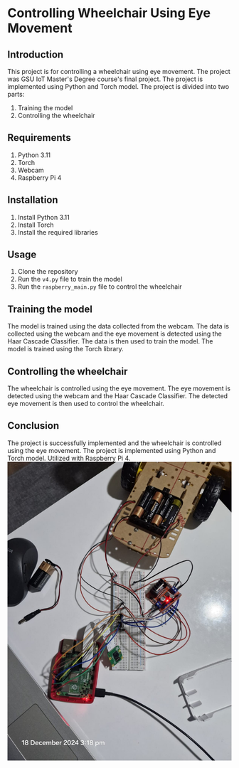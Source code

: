 # Controlling Wheelchair Using Eye Movement

## Introduction
This project is for controlling a wheelchair using eye movement. The project was GSU IoT Master's Degree course's final project. The project is implemented using Python and Torch model. The project is divided into two parts:
1. Training the model
2. Controlling the wheelchair

## Requirements
1. Python 3.11
2. Torch
3. Webcam
4. Raspberry Pi 4

## Installation
1. Install Python 3.11
2. Install Torch
3. Install the required libraries

## Usage
1. Clone the repository
2. Run the `v4.py` file to train the model
3. Run the `raspberry_main.py` file to control the wheelchair

## Training the model
The model is trained using the data collected from the webcam. The data is collected using the webcam and the eye movement is detected using the Haar Cascade Classifier. The data is then used to train the model. The model is trained using the Torch library.

## Controlling the wheelchair
The wheelchair is controlled using the eye movement. The eye movement is detected using the webcam and the Haar Cascade Classifier. The detected eye movement is then used to control the wheelchair.

## Conclusion
The project is successfully implemented and the wheelchair is controlled using the eye movement. The project is implemented using Python and Torch model. Utilized with Raspberry Pi 4.
![e77933e0-3db6-47cd-ad77-ba1c5d7fdbf3.jpg](md-resources/e77933e0-3db6-47cd-ad77-ba1c5d7fdbf3.jpg)